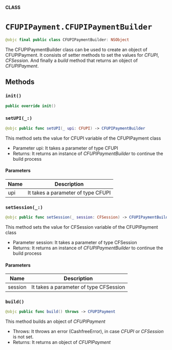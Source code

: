 **CLASS**

# `CFUPIPayment.CFUPIPaymentBuilder`

```swift
@objc final public class CFUPIPaymentBuilder: NSObject
```

The CFUPIPaymentBuilder class can be used to create an object of CFUPIPayment. It consists of setter methods to set the values for *CFUPI*, *CFSession*. And finally a *build* method that returns an object of *CFUPIPayment*.

## Methods
### `init()`

```swift
public override init()
```

### `setUPI(_:)`

```swift
@objc public func setUPI(_ upi: CFUPI) -> CFUPIPaymentBuilder
```

This method sets the value for CFUPI variable of the CFUPIPayment class
- Parameter upi: It takes a parameter of type CFUPI
- Returns: It returns an instance of *CFUPIPaymentBuilder* to continue the build process

#### Parameters

| Name | Description |
| ---- | ----------- |
| upi | It takes a parameter of type CFUPI |

### `setSession(_:)`

```swift
@objc public func setSession(_ session: CFSession) -> CFUPIPaymentBuilder
```

This method sets the value for CFSession variable of the CFUPIPayment class
- Parameter session: It takes a parameter of type CFSession
- Returns: It returns an instance of *CFUPIPaymentBuilder* to continue the build process

#### Parameters

| Name | Description |
| ---- | ----------- |
| session | It takes a parameter of type CFSession |

### `build()`

```swift
@objc public func build() throws -> CFUPIPayment
```

This method builds an object of *CFUPIPayment*
- Throws: It throws an error (CashfreeError), in case *CFUPI* or *CFSession* is not set.
- Returns: It returns an object of *CFUPIPayment*
